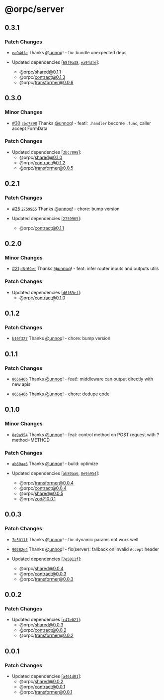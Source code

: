 # @orpc/server

## 0.3.1

### Patch Changes

- [`ea94dfe`](https://github.com/unnoq/orpc/commit/ea94dfedb57a04aa173f29b00e198af3015fa633) Thanks [@unnoq](https://github.com/unnoq)! - fix: bundle unexpected deps

- Updated dependencies [[`68f9a38`](https://github.com/unnoq/orpc/commit/68f9a38f77146ac0b9e61b4a18156753bf62a903), [`ea94dfe`](https://github.com/unnoq/orpc/commit/ea94dfedb57a04aa173f29b00e198af3015fa633)]:
  - @orpc/shared@0.1.1
  - @orpc/contract@0.1.3
  - @orpc/transformer@0.0.6

## 0.3.0

### Minor Changes

- [#30](https://github.com/unnoq/orpc/pull/30) [`3bc7898`](https://github.com/unnoq/orpc/commit/3bc789835a4c95551779c0c136fbf6ba40b79590) Thanks [@unnoq](https://github.com/unnoq)! - feat!: `.handler` become `.func`, caller accept FormData

### Patch Changes

- Updated dependencies [[`3bc7898`](https://github.com/unnoq/orpc/commit/3bc789835a4c95551779c0c136fbf6ba40b79590)]:
  - @orpc/shared@0.1.0
  - @orpc/contract@0.1.2
  - @orpc/transformer@0.0.5

## 0.2.1

### Patch Changes

- [#25](https://github.com/unnoq/orpc/pull/25) [`2759965`](https://github.com/unnoq/orpc/commit/27599650d434049b4861bf4f9df8efb621fd60aa) Thanks [@unnoq](https://github.com/unnoq)! - chore: bump version

- Updated dependencies [[`2759965`](https://github.com/unnoq/orpc/commit/27599650d434049b4861bf4f9df8efb621fd60aa)]:
  - @orpc/contract@0.1.1

## 0.2.0

### Minor Changes

- [#21](https://github.com/unnoq/orpc/pull/21) [`d6f69ef`](https://github.com/unnoq/orpc/commit/d6f69ef1ee5f29a1419fe293cd1b9528be2e59fb) Thanks [@unnoq](https://github.com/unnoq)! - feat: infer router inputs and outputs utils

### Patch Changes

- Updated dependencies [[`d6f69ef`](https://github.com/unnoq/orpc/commit/d6f69ef1ee5f29a1419fe293cd1b9528be2e59fb)]:
  - @orpc/contract@0.1.0

## 0.1.2

### Patch Changes

- [`b16f327`](https://github.com/unnoq/orpc/commit/b16f327fc4587cebc6eb1a600896f5a5a30d66a4) Thanks [@unnoq](https://github.com/unnoq)! - chore: bump version

## 0.1.1

### Patch Changes

- [`865646b`](https://github.com/unnoq/orpc/commit/865646b73f72bc293b7a9965a41e95c1886dbace) Thanks [@unnoq](https://github.com/unnoq)! - feat!: middleware can output directly with new apis

- [`865646b`](https://github.com/unnoq/orpc/commit/865646b73f72bc293b7a9965a41e95c1886dbace) Thanks [@unnoq](https://github.com/unnoq)! - chore: dedupe code

## 0.1.0

### Minor Changes

- [`8e9a954`](https://github.com/unnoq/orpc/commit/8e9a954ab8a13a4d968caaf4aa67b70c2d38c914) Thanks [@unnoq](https://github.com/unnoq)! - feat: control method on POST request with ?method=METHOD

### Patch Changes

- [`ab80aa6`](https://github.com/unnoq/orpc/commit/ab80aa614bcd4c5bff641ed693e2f86178235238) Thanks [@unnoq](https://github.com/unnoq)! - build: optimize

- Updated dependencies [[`ab80aa6`](https://github.com/unnoq/orpc/commit/ab80aa614bcd4c5bff641ed693e2f86178235238), [`8e9a954`](https://github.com/unnoq/orpc/commit/8e9a954ab8a13a4d968caaf4aa67b70c2d38c914)]:
  - @orpc/transformer@0.0.4
  - @orpc/contract@0.0.4
  - @orpc/shared@0.0.5
  - @orpc/zod@0.0.1

## 0.0.3

### Patch Changes

- [`7e5011f`](https://github.com/unnoq/orpc/commit/7e5011ff86cbc5426ec5624370a52d75d43dc190) Thanks [@unnoq](https://github.com/unnoq)! - fix: dynamic params not work well

- [`90282e4`](https://github.com/unnoq/orpc/commit/90282e4482c1def9378307175046854039454708) Thanks [@unnoq](https://github.com/unnoq)! - fix(server): fallback on invalid `Accept` header

- Updated dependencies [[`7e5011f`](https://github.com/unnoq/orpc/commit/7e5011ff86cbc5426ec5624370a52d75d43dc190)]:
  - @orpc/shared@0.0.4
  - @orpc/contract@0.0.3
  - @orpc/transformer@0.0.3

## 0.0.2

### Patch Changes

- Updated dependencies [[`c47e021`](https://github.com/unnoq/orpc/commit/c47e02148efae4bbed4e67fe6b8ff2d1540878be)]:
  - @orpc/shared@0.0.3
  - @orpc/contract@0.0.2
  - @orpc/transformer@0.0.2

## 0.0.1

### Patch Changes

- Updated dependencies [[`a461d01`](https://github.com/unnoq/orpc/commit/a461d01c5a154ad10d96b1841d26b57a0c8609fa)]:
  - @orpc/shared@0.0.2
  - @orpc/contract@0.0.1
  - @orpc/transformer@0.0.1
